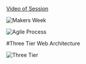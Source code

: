 [Video of Session](https://www.youtube.com/watch?v=eq4fbus_9TQ)


![Makers Week](https://github.com/makersacademy/course/blob/master/images/makers-week.png)

![Agile Process](https://github.com/makersacademy/course/blob/master/images/agile.png)

#Three Tier Web Architecture

![Three Tier](https://github.com/makersacademy/course/blob/master/images/3-tier.png)
